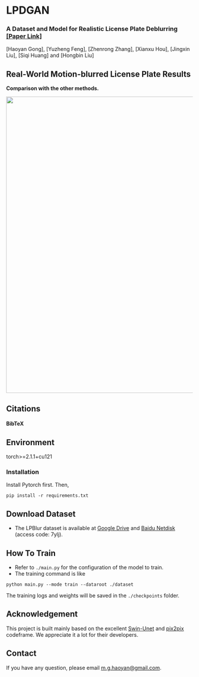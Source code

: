 # LPDGAN


### A Dataset and Model for Realistic License Plate Deblurring [[Paper Link]](https://arxiv.org/abs/2404.13677)
[Haoyan Gong], [Yuzheng Feng], [Zhenrong Zhang], [Xianxu Hou], [Jingxin Liu], [Siqi Huang] and [Hongbin Liu]


## Real-World Motion-blurred License Plate Results

**Comparison with the other methods.**

<img src="https://github.com/haoyGONG/LPDGAN/blob/main/figures/results.jpg" width="800"/>


## Citations
#### BibTeX



## Environment
torch>=2.1.1+cu121

### Installation
Install Pytorch first.
Then,
```
pip install -r requirements.txt
```
 
## Download Dataset
- The LPBlur dataset is available at [Google Drive](https://drive.google.com/file/d/1ygdpsYdFVUbDoBtcTpb-D0ag9g-ONi0S/view?usp=sharing) and [Baidu Netdisk](https://pan.baidu.com/s/1RbffG9eCPDYEa-I96wFx-A) (access code: 7ylj).  


## How To Train
- Refer to `./main.py` for the configuration of the model to train.
- The training command is like
```
python main.py --mode train --dataroot ./dataset
```

The training logs and weights will be saved in the `./checkpoints` folder.

## Acknowledgement
This project is built mainly based on the excellent [Swin-Unet](https://github.com/HuCaoFighting/Swin-Unet) and [pix2pix](https://github.com/phillipi/pix2pix) codeframe. We appreciate it a lot for their developers.

## Contact
If you have any question, please email m.g.haoyan@gmail.com.



